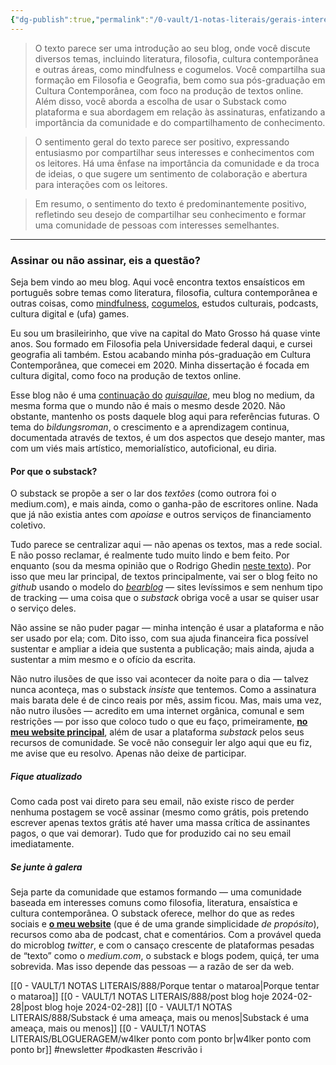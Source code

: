 ```yaml
---
{"dg-publish":true,"permalink":"/0-vault/1-notas-literais/gerais-interesses/retomar-meu-substack-retomar-minha-escrita/","tags":["newsletter","podkasten","escrivão"],"dgHomeLink":true,"dgShowLocalGraph":true,"dgShowFileTree":true,"dgEnableSearch":true}
---
```


> O texto parece ser uma introdução ao seu blog, onde você discute diversos temas, incluindo literatura, filosofia, cultura contemporânea e outras áreas, como mindfulness e cogumelos. Você compartilha sua formação em Filosofia e Geografia, bem como sua pós-graduação em Cultura Contemporânea, com foco na produção de textos online. Além disso, você aborda a escolha de usar o Substack como plataforma e sua abordagem em relação às assinaturas, enfatizando a importância da comunidade e do compartilhamento de conhecimento.

> O sentimento geral do texto parece ser positivo, expressando entusiasmo por compartilhar seus interesses e conhecimentos com os leitores. Há uma ênfase na importância da comunidade e da troca de ideias, o que sugere um sentimento de colaboração e abertura para interações com os leitores.

> Em resumo, o sentimento do texto é predominantemente positivo, refletindo seu desejo de compartilhar seu conhecimento e formar uma comunidade de pessoas com interesses semelhantes.

---
### Assinar ou não assinar, eis a questão?

Seja bem vindo ao meu blog. Aqui você encontra textos ensaísticos em português sobre temas como literatura, filosofia, cultura contemporânea e outras coisas, como [mindfulness](http://~https://w4lker.substack.com/p/anacronismos-antropofagia-e-reminiscencias-13e2e7f38616), [cogumelos](https://w4lker.substack.com/p/emperrado-nas-portas-da-percepcao-365ebc30a963), estudos culturais, podcasts, cultura digital e (ufa) games.

Eu sou um brasileirinho, que vive na capital do Mato Grosso há quase vinte anos. Sou formado em Filosofia pela Universidade federal daqui, e cursei geografia ali também. Estou acabando minha pós-graduação em Cultura Contemporânea, que comecei em 2020. Minha dissertação é focada em cultura digital, como foco na produção de textos online.

Esse blog não é uma [continuação do](https://w4lker.substack.com/p/quisquilae) _[quisquilae](https://w4lker.substack.com/p/quisquilae)_, meu blog no medium, da mesma forma que o mundo não é mais o mesmo desde 2020. Não obstante, mantenho os posts daquele blog aqui para referências futuras. O tema do _bildungsroman_, o crescimento e a aprendizagem continua, documentada através de textos, é um dos aspectos que desejo manter, mas com um viés mais artístico, memorialístico, autoficional, eu diria.

#### Por que o substack?

O substack se propõe a ser o lar dos _textões_ (como outrora foi o medium.com), e mais ainda, como o ganha-pão de escritores online. Nada que já não existia antes com _apoiase_ e outros serviços de financiamento coletivo.

Tudo parece se centralizar aqui — não apenas os textos, mas a rede social. E não posso reclamar, é realmente tudo muito lindo e bem feito. Por enquanto (sou da mesma opinião que o Rodrigo Ghedin [neste texto](https://manualdousuario.net/centralizacao-substack/)). Por isso que meu lar principal, de textos principalmente, vai ser o blog feito no _github_ usando o modelo do _[bearblog](https://bearblog.dev/)_ [](https://bearblog.dev/)— sites levíssimos e sem nenhum tipo de tracking — uma coisa que o _substack_ obriga você a usar se quiser usar o serviço deles.

Não assine se não puder pagar — minha intenção é usar a plataforma e não ser usado por ela; com. Dito isso, com sua ajuda financeira fica possível sustentar e ampliar a ideia que sustenta a publicação; mais ainda, ajuda a sustentar a mim mesmo e o ofício da escrita.

Não nutro ilusões de que isso vai acontecer da noite para o dia — talvez nunca aconteça, mas o substack _insiste_ que tentemos. Como a assinatura mais barata dele é de cinco reais por mês, assim ficou. Mas, mais uma vez, não nutro ilusões — acredito em uma internet orgânica, comunal e sem restrições — por isso que coloco tudo o que eu faço, primeiramente, **[no meu website principal](https://w4lker.com.br/)**, além de usar a plataforma _substack_ pelos seus recursos de comunidade. Se você não conseguir ler algo aqui que eu fiz, me avise que eu resolvo. Apenas não deixe de participar.

##### Fique atualizado

Como cada post vai direto para seu email, não existe risco de perder nenhuma postagem se você assinar (mesmo como grátis, pois pretendo escrever apenas textos grátis até haver uma massa crítica de assinantes pagos, o que vai demorar). Tudo que for produzido cai no seu email imediatamente.

##### Se junte à galera

Seja parte da comunidade que estamos formando — uma comunidade baseada em interesses comuns como filosofia, literatura, ensaística e cultura contemporânea. O substack oferece, melhor do que as redes sociais e **[o meu website](https://w4lker.com.br/)** (que é de uma grande simplicidade _de propósito_), recursos como aba de podcast, chat e comentários. Com a provável queda do microblog _twitter_, e com o cansaço crescente de plataformas pesadas de “texto” como o _medium.com_, o substack e blogs podem, quiçá, ter uma sobrevida. Mas isso depende das pessoas — a razão de ser da web.

[[0 - VAULT/1 NOTAS LITERAIS/888/Porque tentar o mataroa\|Porque tentar o mataroa]]
[[0 - VAULT/1 NOTAS LITERAIS/888/post blog hoje 2024-02-28\|post blog hoje 2024-02-28]]
[[0 - VAULT/1 NOTAS LITERAIS/888/Substack é uma ameaça, mais ou menos\|Substack é uma ameaça, mais ou menos]]
[[0 - VAULT/1 NOTAS LITERAIS/BLOGUERAGEM/w4lker ponto com ponto br\|w4lker ponto com ponto br]]
#newsletter #podkasten #escrivão i